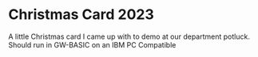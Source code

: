 # Christmas Card 2023
A little Christmas card I came up with to demo at our department potluck. Should run in GW-BASIC on an IBM PC Compatible
